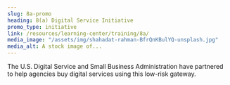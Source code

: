 ```yaml
---
slug: 8a-promo
heading: 8(a) Digital Service Initiative
promo_type: initiative
link: /resources/learning-center/training/8a/
media_image: "/assets/img/shahadat-rahman-BfrQnKBulYQ-unsplash.jpg"
media_alt: A stock image of...
---
```


The U.S. Digital Service and Small Business Administration have partnered to help agencies buy digital services using this low-risk gateway.
